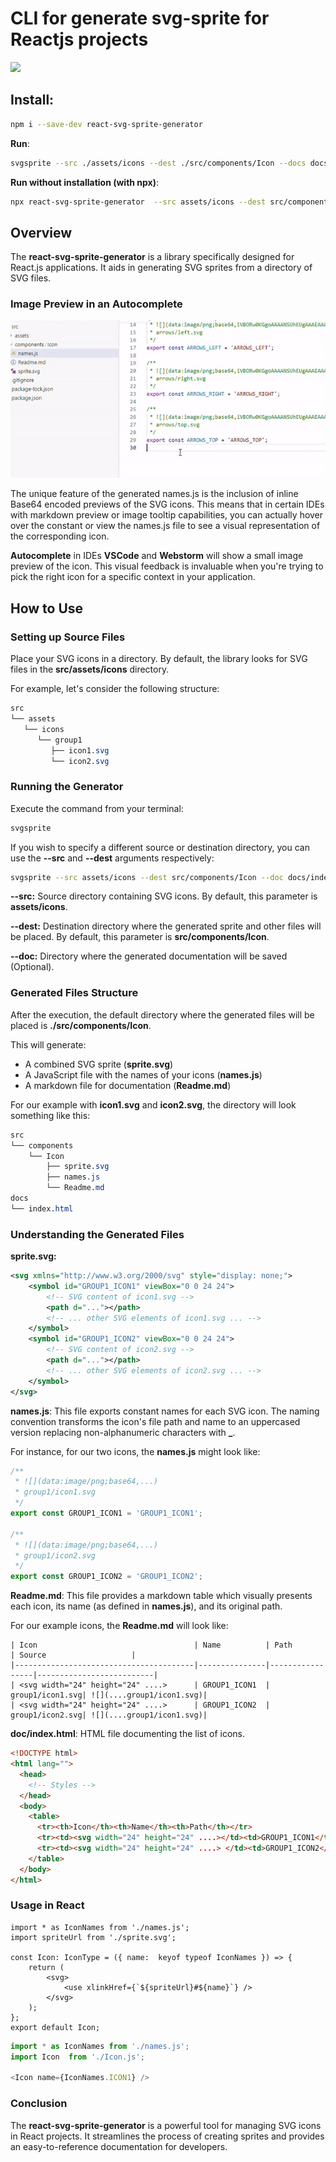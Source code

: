 # CLI for generate svg-sprite for Reactjs projects

[![](https://img.shields.io/npm/v/react-svg-sprite-generator?style=flat)](https://www.npmjs.com/package/react-svg-sprite-generator)

## Install:
```bash
npm i --save-dev react-svg-sprite-generator
```

**Run**:
```bash
svgsprite --src ./assets/icons --dest ./src/components/Icon --docs docs/index.html
```

**Run without installation (with npx)**:
```bash
npx react-svg-sprite-generator  --src assets/icons --dest src/components/Icon --docs docs/index.html
```

## **Overview**

The **react-svg-sprite-generator** is a library specifically designed for React.js applications. It aids in generating SVG sprites from a directory of SVG files.

### Image Preview in an Autocomplete

![](./assets/autocomplete.gif)

The unique feature of the generated names.js is the inclusion of inline Base64 encoded previews of the SVG icons.
This means that in certain IDEs with markdown preview or image tooltip capabilities, you can actually hover over
the constant or view the names.js file to see a visual representation of the corresponding icon.

**Autocomplete** in IDEs **VSCode** and **Webstorm** will show a small image preview of the icon.
This visual feedback is invaluable when you're trying to pick the right icon for a specific context in your application.

## **How to Use**

### Setting up Source Files

Place your SVG icons in a directory. By default, the library looks for SVG files in the **src/assets/icons** directory.

For example, let's consider the following structure:

```css
src  
└── assets  
   └── icons
      └── group1
         ├── icon1.svg  
         └── icon2.svg
```

### Running the Generator

Execute the command from your terminal:

```bash
svgsprite
```

If you wish to specify a different source or destination directory, you can use the **\--src** and **\--dest** arguments respectively:

```bash
svgsprite --src assets/icons --dest src/components/Icon --doc docs/index.html
```

**--src:** Source directory containing SVG icons. By default, this parameter is **assets/icons**.

**--dest:** Destination directory where the generated sprite and other files will be placed. By default, this parameter is **src/components/Icon**.

**--doc:** Directory where the generated documentation will be saved (Optional).

### Generated Files Structure

After the execution, the default directory where the generated files will be placed is **./src/components/Icon**.

This will generate:

*   A combined SVG sprite (**sprite.svg**)
*   A JavaScript file with the names of your icons (**names.js**)
*   A markdown file for documentation (**Readme.md**)

For our example with **icon1.svg** and **icon2.svg**, the directory will look something like this:

```css
src
└── components
    └── Icon
        ├── sprite.svg
        ├── names.js
        └── Readme.md
docs
└── index.html
```

### Understanding the Generated Files

**sprite.svg:**

```xml
<svg xmlns="http://www.w3.org/2000/svg" style="display: none;">
    <symbol id="GROUP1_ICON1" viewBox="0 0 24 24">
        <!-- SVG content of icon1.svg -->
        <path d="..."></path>
        <!-- ... other SVG elements of icon1.svg ... -->
    </symbol>
    <symbol id="GROUP1_ICON2" viewBox="0 0 24 24">
        <!-- SVG content of icon2.svg -->
        <path d="..."></path>
        <!-- ... other SVG elements of icon2.svg ... -->
    </symbol>
</svg>
```

**names.js**: This file exports constant names for each SVG icon. The naming convention transforms the icon's file path and name to an uppercased version replacing non-alphanumeric characters with **\_**.

For instance, for our two icons, the **names.js** might look like:

```javascript
/**
 * ![](data:image/png;base64,...)  
 * group1/icon1.svg
 */
export const GROUP1_ICON1 = 'GROUP1_ICON1';

/**
 * ![](data:image/png;base64,...)  
 * group1/icon2.svg
 */
export const GROUP1_ICON2 = 'GROUP1_ICON2';
```

**Readme.md**: This file provides a markdown table which visually presents each icon, its name (as defined in **names.js**), and its original path.

For our example icons, the **Readme.md** will look like:

```plaintext
| Icon                                   | Name          | Path            | Source                   |
|----------------------------------------|---------------|-----------------|--------------------------|
| <svg width="24" height="24" ....>      | GROUP1_ICON1  | group1/icon1.svg| ![](....group1/icon1.svg)|
| <svg width="24" height="24" ....>      | GROUP1_ICON2  | group1/icon2.svg| ![](....group1/icon1.svg)|
```

**doc/index.html**: HTML file documenting the list of icons.

```html
<!DOCTYPE html>
<html lang="">
  <head>
    <!-- Styles -->
  </head>
  <body>
    <table>
      <tr><th>Icon</th><th>Name</th><th>Path</th></tr>
      <tr><td><svg width="24" height="24" ....></td><td>GROUP1_ICON1</td><td>group1/icon1.svg</td></tr>
      <tr><td><svg width="24" height="24" ....> </td><td>GROUP1_ICON2</td><td>group1/icon2.svg</td></tr>
    </table>
  </body>
</html>
```

### Usage in React

```tsx
import * as IconNames from './names.js';
import spriteUrl from './sprite.svg';

const Icon: IconType = ({ name:  keyof typeof IconNames }) => {
	return (
		<svg>
			<use xlinkHref={`${spriteUrl}#${name}`} />
		</svg>
	);
};
export default Icon;

```

```javascript
import * as IconNames from './names.js';
import Icon  from './Icon.js';

<Icon name={IconNames.ICON1} />

```

### **Conclusion**

The **react-svg-sprite-generator** is a powerful tool for managing SVG icons in React projects. It streamlines the process of creating sprites and provides an easy-to-reference documentation for developers.
